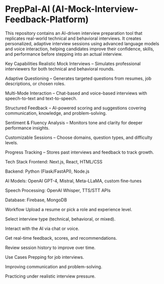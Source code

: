 # PrepPal-AI (AI-Mock-Interview-Feedback-Platform)
This repository contains an AI-driven interview preparation tool that replicates real-world technical and behavioral interviews. It creates personalized, adaptive interview sessions using advanced language models and voice interaction, helping candidates improve their confidence, skills, and performance before stepping into an actual interview.

Key Capabilities
Realistic Mock Interviews – Simulates professional interviewers for both technical and behavioral rounds.

Adaptive Questioning – Generates targeted questions from resumes, job descriptions, or chosen roles.

Multi-Mode Interaction – Chat-based and voice-based interviews with speech-to-text and text-to-speech.

Structured Feedback – AI-powered scoring and suggestions covering communication, knowledge, and problem-solving.

Sentiment & Fluency Analysis – Monitors tone and clarity for deeper performance insights.

Customizable Sessions – Choose domains, question types, and difficulty levels.

Progress Tracking – Stores past interviews and feedback to track growth.

Tech Stack
Frontend: Next.js, React, HTML/CSS

Backend: Python (Flask/FastAPI), Node.js

AI Models: OpenAI GPT-4, Mistral, Meta-LLaMA, custom fine-tunes

Speech Processing: OpenAI Whisper, TTS/STT APIs

Database: Firebase, MongoDB

Workflow
Upload a resume or pick a role and experience level.

Select interview type (technical, behavioral, or mixed).

Interact with the AI via chat or voice.

Get real-time feedback, scores, and recommendations.

Review session history to improve over time.

Use Cases
Prepping for job interviews.

Improving communication and problem-solving.

Practicing under realistic interview pressure.

